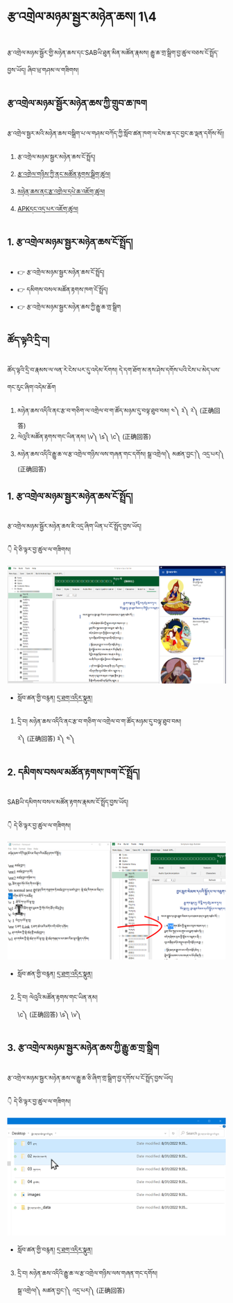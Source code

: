# རྩ་འགྲེལ་མཉམ་སྦྱར་མཉེན་ཆས། 1\4

རྩ་འགྲེལ་མཉམ་སྦྱོར་གྱི་མཉེན་ཆས་དང་SABཡི་ཐུན་མིན་མཚོན་རྣམས། རྒྱུ་ཆ་གྲ་སྒྲིག་བྱ་ཚུལ་བཅས་ངོ་སྤྲོད་བྱས་ཡོད། ཞིབ་ཕྲ་གཤམ་ལ་གཟིགས།

## རྩ་འགྲེལ་མཉམ་སྦྱོར་མཉེན་ཆས་ཀྱི་གྲུབ་ཆ་ཁག

རྩ་འགྲེལ་སྦྱར་མའི་མཉེན་ཆས་བསྒྲིག་པ་ལ་གཤམ་བཀོད་ཀྱི་སློབ་ཚན་ཁག་ལ་ངེས་ཆ་དང་བྱང་ཆ་ལྡན་དགོས་སོ།།

1. རྩ་འགྲེལ་མཉམ་སྦྱར་མཉེན་ཆས་ངོ་སྤྲོད།
2. [རྩ་འགྲེལ་གཉིས་ཀྱི་ནང་མཚོན་རྟགས་སྒྲིག་ཚུལ།](https://github.com/buda-base/budax/blob/master/howtoguides/SAB15/index.md)
3. [མཉེན་ཆས་ནང་རྩ་འགྲེལ་དཔེ་ཆ་འཇོག་ཚུལ།](https://github.com/buda-base/budax/blob/master/howtoguides/SAB16/index.md)
4. [APKདང་འདྲ་པར་འཇོག་ཚུལ།](https://github.com/buda-base/budax/blob/master/howtoguides/SAB17/index.md)
## 1. རྩ་འགྲེལ་མཉམ་སྦྱར་མཉེན་ཆས་ངོ་སྤྲོད།

- 👉 རྩ་འགྲེལ་མཉམ་སྦྱར་མཉེན་ཆས་ངོ་སྤྲོད།
- 👉 དམིགས་བསལ་མཚོན་རྟགས་ཁག་ངོ་སྤྲོད།
- 👉 རྩ་འགྲེལ་མཉམ་སྦྱར་མཉེན་ཆས་ཀྱི་རྒྱུ་ཆ་གྲ་སྒྲིག

## ཚོད་ལྟའི་དྲི་བ།

ཚོད་ལྟའི་དྲི་བ་རྣམས་ལ་ལན་རེ་ངེས་པར་དུ་འདེམ་རོགས། དེ་དག་ཐོག་མ་ནས་ཤེས་དགོས་པའི་ངེས་པ་མེད་པས་གང་རུང་ཞིག་འདེམ་ཆོག

1. མཉེན་ཆས་འདིའི་ནང་རྩ་བ་གཅིག་ལ་འགྲེལ་བ་ག་ཚོད་མཉམ་དུ་བལྟ་ཐུབ་བམ། ༤༽ ༣༽ ༢༽ (正确回答)
2. ལེའུའི་མཚོན་རྟགས་གང་ཡིན་ནམ། \v༽ \s༽ \c༽ (正确回答)
3. མཉེན་ཆས་འདིའི་རྒྱུ་ཆ་ལ་རྩ་འགྲེལ་གཉིས་ལས་གཞན་གང་དགོས། སྒྲ་འགྲེལ།༽ མཚན་བྱང་།༽ འདྲ་པར།༽ (正确回答)

## 1. རྩ་འགྲེལ་མཉམ་སྦྱར་མཉེན་ཆས་ངོ་སྤྲོད།

རྩ་འགྲེལ་མཉམ་སྦྱོར་མཉེན་ཆས་ཇི་འདྲ་ཞིག་ཡིན་པ་ངོ་སྤྲོད་བྱས་ཡོད།

👇 དེ་ཅི་ལྟར་བྱ་ཚུལ་ལ་གཟིགས།

![800](images/000001.png)


- སློབ་ཚན་གྱི་བརྙན། [དྲ་ཐག་འདིར་སྣུན།](https://drive.google.com/file/d/1xdISsP6Uq32UG5usF6VO9EWsptoNYtrZ/view?usp=sharing)


1. དྲི་བ། མཉེན་ཆས་འདིའི་ནང་རྩ་བ་གཅིག་ལ་འགྲེལ་བ་ག་ཚོད་མཉམ་དུ་བལྟ་ཐུབ་བམ།  
༢༽ (正确回答) ༣༽ ༤༽ 
## 2. དམིགས་བསལ་མཚོན་རྟགས་ཁག་ངོ་སྤྲོད།

SABཡི་དམིགས་བསལ་མཚོན་རྟགས་རྣམས་ངོ་སྤྲོད་བྱས་ཡོད།

👇 དེ་ཅི་ལྟར་བྱ་ཚུལ་ལ་གཟིགས།

![800](images/000002.png)


- སློབ་ཚན་གྱི་བརྙན། [དྲ་ཐག་འདིར་སྣུན།](https://drive.google.com/file/d/1SurNjovtRNMVza--IKqAGEnPcztf4sku/view?usp=sharing)

2. དྲི་བ། ལེའུའི་མཚོན་རྟགས་གང་ཡིན་ནམ།  
\c༽ (正确回答) \s༽ \v༽

## 3. རྩ་འགྲེལ་མཉམ་སྦྱར་མཉེན་ཆས་ཀྱི་རྒྱུ་ཆ་གྲ་སྒྲིག

རྩ་འགྲེལ་མཉམ་སྦྱར་མཉེན་ཆས་ལ་རྒྱུ་ཆ་ཅི་ཞིག་གྲ་སྒྲིག་བྱ་དགོས་པ་ངོ་སྤྲོད་བྱས་ཡོད།

👇 དེ་ཅི་ལྟར་བྱ་ཚུལ་ལ་གཟིགས།

![800](images/000003.png)
 

- སློབ་ཚན་གྱི་བརྙན། [དྲ་ཐག་འདིར་སྣུན།](https://drive.google.com/file/d/1ycATfujfsiP0na-L-1Eu0qlUAq-J1Zuq/view?usp=sharing)


3. དྲི་བ། མཉེན་ཆས་འདིའི་རྒྱུ་ཆ་ལ་རྩ་འགྲེལ་གཉིས་ལས་གཞན་གང་དགོས།  
སྒྲ་འགྲེལ།༽ མཚན་བྱང་།༽ འདྲ་པར།༽ (正确回答)
